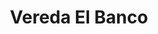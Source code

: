 ---
title: Vereda El Banco
nombre_comunidad: Vereda El Banco
municipio: Anorí
departamento: Antioquia
descripcion: >-
  Vereda con una JAC activa y presencia de varios liderazgos juveniles. En su
  mayoría, la vereda está compuesta por personas de la misma familia, Sus
  actividades económicas están basada en el café, y la minería sobre el río
  anorí. 
num_personas: 0
num_familias: 45
min_distancia_casco_urbano: 60
km_distancia_casco_urbano: 20
vias_acceso: >-
  Se puede acceder mediante carretera destapada, por lo que se aconseja llegar
  en 4*4 ya que el estado de la vía es regular y hay riesgos de derrumbe
infraestructura_comunitaria: Instituciones educativas (IE),Sede de COREDÍ,Espacios deportivos
notas_infraestructura_comunitaria:
  - Cancha en estado regular.
liderazgo_comunidad:
  - Hay una JAC activa (60 personas)
  - ' conformada por comites de salud'
  - >2-
     deporte y trabajo.
    Presencia de liderazgos juveniles acompañados por COREDI (Corporación
    Educativa para el Desarrollo Integral)

    Se acostumbra la juntanza comunitaria
inclusion_diversidad_genero: |-
  No hay asociación de mujeres
  Hay un liderazgo muy significativo de los jóvenes en la vereda
comentarios_conectividad: >-
  Mala señal solo funciona con antena

  La JAC gestionó un proyecto con la gobernación de Antioquia que ya fue
  aprobado para un Aula digital 
punto_SOLE: Aula Digital
comentarios_punto_SOLE:
  - Aula Digital en COREDI.
ppales_actividades_economicas_vocacion_productiva:
  - Agricultura
  - Ganadería
  - Minería
  - Avicultura
  - Piscicultura
comentarios_ppales_actividades_economicas_vocacion_productiva:
  - Agricultura (yuca
  - ' plátano'
  - ' maíz'
  - ' fríjol'
  - |2-
     café y huertos caseros)
    Minería (río Anorí)
    Avicultura (Pollos de engorde y gallinas ponedoras)
    Piscicultura (tres estanques en mal estado)
comunidad_sostenible_uso_suelo: null
org_con_proyeccion: []
servicios_publicos_comunidades_focalizadas: []
comunidades_focalizadas_educacion_infraestructura_educativa:
  - Insitución Educativa para básica primaria
  - Sede de COREDÍ
comunidades_focalizadas_practicas_organizativas:
  - Asambleas comunitarias
  - Espacios de esparcimiento
conectividad_minima: Regular
iniciativas_priorizadas:
  - Café
org_focalizada: []
riesgo: Medio
otros_programas_USAID:
  - 'No'
alianzas_colaboradores_1: []
alianzas_colaboradores_2: []
actividades_ocio:
  - Fútbol
medios_comunicacion_narrativas_locales:
  - Anorí Stereo
  - Aspanor TV
  - Tele Antioquia
num_visitas_realizadas: 4
num_diagnosticos_rurales_participativos_realizados: 1
infraestructura_salud_atencion_psicosocial: []
notas_infraestructura_salud_atencion_psicosocial: null
num_visitas_predio: 16
url: /comunidad-focalizada/vereda-el-banco
layout: single
download_file: /reportes/vereda-el-banco.pdf

---